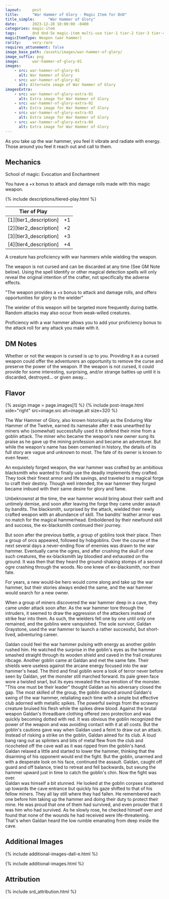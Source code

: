 ```yaml
---
layout:     post
title:      "War Hammer of Glory - Magic Item for DnD"
title_simple:      "War Hammer of Glory"
date:       2023-12-28 10:00:00 -0400
categories: magic-item
tags:       dnd dnd-5e magic-item multi-use tier-1 tier-2 tier-3 tier-4
magicItemType: Weapon (war hammer)
rarity:     very-rare
requires_attunement: false
image_base_path: /assets/images/war-hammer-of-glory/
image_suffix: png
image:      war-hammer-of-glory-01
images:
    - src: war-hammer-of-glory-01
      alt: War Hammer of Glory
    - src: war-hammer-of-glory-02
      alt: Alternate image of War Hammer of Glory
imagesExtra:
    - src: war-hammer-of-glory-extra-01
      alt: Extra image for War Hammer of Glory
    - src: war-hammer-of-glory-extra-02
      alt: Extra image for War Hammer of Glory
    - src: war-hammer-of-glory-extra-03
      alt: Extra image for War Hammer of Glory
    - src: war-hammer-of-glory-extra-04
      alt: Extra image for War Hammer of Glory
---
```


<p class="read-aloud">
    As you take up the war hammer, you feel it vibrate and radiate with energy. Those around you feel it reach out and call to them.
</p>


## Mechanics

School of magic: Evocation and Enchantment

You have a +x bonus to attack and damage rolls made with this magic weapon.

{% include descriptions/tiered-play.html %}

| Tier of Play | |
| ---------------------- | -- |
| [1][tier1_description] | +1
| [2][tier2_description] | +2
| [3][tier3_description] | +3
| [4][tier4_description] | +4

A creature has proficiency with war hammers while wielding the weapon.

The weapon is not cursed and can be discarded at any time (See GM Note below). Using the spell Identify or other magical detection spells will only reveal the original intention of the crafter, not specifically the adverse effects.

<div class="read-aloud">
    "The weapon provides a +x bonus to attack and damage rolls, and offers opportunities for glory to the wielder"
</div>

The wielder of this weapon will be targeted more frequently during battle. Random attacks may also occur from weak-willed creatures.

Proficiency with a war hammer allows you to add your proficiency bonus to the attack roll for any attack you make with it.


## DM Notes

Whether or not the weapon is cursed is up to you. Providing it as a cursed weapon could offer the adventurers an opportunity to remove the curse and preserve the power of the weapon. If the weapon is not cursed, it could provide for some interesting, surprising, and/or strange battles up until it is discarded, destroyed... or given away...


## Flavor

{% assign image = page.images[1] %}
{% include post-image.html side="right" src=image.src alt=image.alt size=320 %}

The War Hammer of Glory, also known historically as the Enduring War Hammer of the Twelve, earned its namesake after it was unearthed by miners who (somewhat) successfully used it to defend their mine from a goblin attack. The miner who became the weapon's new owner sung its praise as he gave up the mining profession and became an adventurer. But while the weapon's name has been cemented in history, the details of its full story are vague and unknown to most. The fate of its owner is known to even fewer.

An exquisitely forged weapon, the war hammer was crafted by an ambitious blacksmith who wanted to finally use the deadly implements they crafted. They took their finest armor and life savings, and traveled to a magical forge to craft their destiny. Though well intended, the war hammer they forged became imbued with their same desire for glory and fame.

Unbeknownst at the time, the war hammer would bring about their swift and untimely demise, and soon after leaving the forge they came under assault by bandits. The blacksmith, surprised by the attack, wielded their newly crafted weapon with an abundance of skill. The bandits' leather armor was no match for the magical hammerhead. Emboldened by their newfound skill and success, the ex-blacksmith continued their journey.

But soon after the previous battle, a group of goblins took their place. Then a group of orcs appeared, followed by hobgoblins. Over the course of the next several days a never-ending flow of enemies was drawn to the war hammer. Eventually came the ogres, and after crushing the skull of one such creatures, the ex-blacksmith lay bloodied and exhausted on the ground. It was then that they heard the ground-shaking stomps of a second ogre crashing through the woods. No one knew of ex-blacksmith, nor their fate.

For years, a new would-be hero would come along and take up the war hammer, but their stories always ended the same, and the war hammer would search for a new owner.

When a group of miners discovered the war hammer deep in a cave, they came under attack soon after. As the war hammer tore through the intruders, it seemed to draw the aggression of the attackers instead of strike fear into them. As such, the wielders fell one by one until only one remained, and the goblins were vanquished. The sole survivor, Galdan Graystone, used the war hammer to launch a rather successful, but short-lived, adventuring career.

<div class="read-aloud">
    Galdan could feel the war hammer pulsing with energy as another goblin rushed him. He watched the surprise in the goblin's eyes as the hammer smashed straight through its wooden shield and caved in the frail creatures ribcage. Another goblin came at Galdan and met the same fate. Their shields were useless against the arcane energy focused into the war hammer's head. The third and final goblin wore a look of terror never before seen by Galdan, yet the monster still marched forward. Its pale green face wore a twisted snarl, but its eyes revealed the true emotion of the monster.
</div>
<div class="read-aloud">
    "This one must be their leader" thought Galdan as his adversary closed the gap. The most skilled of the group, the goblin danced around Galdan's swing of the war hammer, retaliating each time with a simple but effective club adorned with metallic spikes. The powerful swings from the scrawny creature bruised his flesh while the spikes drew blood. Against the brutal weapon Galdan's threadbare clothing offered zero protection and was quickly becoming dotted with red. It was obvious the goblin recognized the power of the weapon and was avoiding contact with it at all costs. But the goblin's cautions gave way when Galdan used a feint to draw out an attack. Instead of risking a strike on the goblin, Galdan aimed for its club. A loud bang rang out as splinters and bits of metal flew from the club and ricocheted off the cave wall as it was ripped from the goblin's hand.
</div>
<div class="read-aloud">
    Galdan relaxed a little and started to lower the hammer, thinking that the disarming of his opponent would end the fight. But the goblin, unarmed and with a desperate look on his face, continued the assault. Galdan, caught off guard and off balance, tried to retreat and fell backwards, but swung the hammer upward just in time to catch the goblin's chin. Now the fight was over.
</div>
<div class="read-aloud">
    Galdan was himself a bit stunned. He looked at the goblin corpses scattered up towards the cave entrance but quickly his gaze shifted to that of his fellow miners. They all lay still where they had fallen. He remembered each one before him taking up the hammer and doing their duty to protect their mine. He was proud that one of them had survived, and even prouder that it was him who had survived. As he slowly rose, he checked himself over and found that none of the wounds he had received were life-threatening.
</div>
<div class="read-aloud">
    That's when Galdan heard the low rumble emanating from deep inside the cave.
</div>


## Additional Images

{% include additional-images-dall-e.html %}

{% include additional-images.html %}


## Attribution

{% include srd_attribution.html %}
